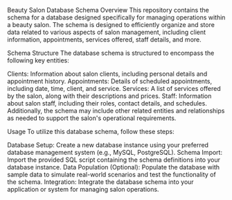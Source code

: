 Beauty Salon Database Schema
Overview
This repository contains the schema for a database designed specifically for managing operations within a beauty salon. The schema is designed to efficiently organize and store data related to various aspects of salon management, including client information, appointments, services offered, staff details, and more.

Schema Structure
The database schema is structured to encompass the following key entities:

Clients: Information about salon clients, including personal details and appointment history.
Appointments: Details of scheduled appointments, including date, time, client, and service.
Services: A list of services offered by the salon, along with their descriptions and prices.
Staff: Information about salon staff, including their roles, contact details, and schedules.
Additionally, the schema may include other related entities and relationships as needed to support the salon's operational requirements.

Usage
To utilize this database schema, follow these steps:

Database Setup: Create a new database instance using your preferred database management system (e.g., MySQL, PostgreSQL).
Schema Import: Import the provided SQL script containing the schema definitions into your database instance.
Data Population (Optional): Populate the database with sample data to simulate real-world scenarios and test the functionality of the schema.
Integration: Integrate the database schema into your application or system for managing salon operations.
